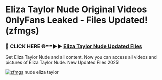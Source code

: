 # Eliza Taylor Nude Original Videos 0nlyFans Leaked - Files Updated! (zfmgs)

<h3>🔴 CLICK HERE 🌐==►► <a href="https://tinyurl.com/yc6ubb5a" rel="nofollow">Eliza Taylor Nude Updated Files</a></h3>

Get Eliza Taylor Nude and all content. Now you can access all videos and pictures of Eliza Taylor Nude. New Updated Files 2025!

[![zfmgs](https://i.imgur.com/7eu0CRL.gif)](https://tinyurl.com/yc6ubb5a)
nude eliza taylor